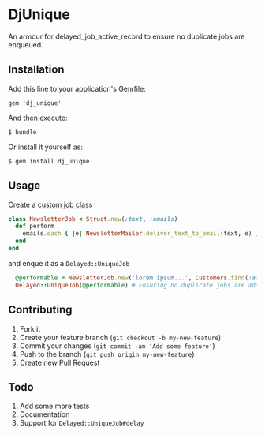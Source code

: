 # DjUnique

An armour for delayed_job_active_record to ensure no duplicate jobs are enqueued.

## Installation

Add this line to your application's Gemfile:

    gem 'dj_unique'

And then execute:

    $ bundle

Or install it yourself as:

    $ gem install dj_unique

## Usage

Create a [custom job class](https://github.com/collectiveidea/delayed_job#custom-jobs)

```ruby
class NewsletterJob < Struct.new(:text, :emails)
  def perform
    emails.each { |e| NewsletterMailer.deliver_text_to_email(text, e) }
  end
end
```

and enque it as a `Delayed::UniqueJob`

```ruby
  @performable = NewsletterJob.new('lorem ipsum...', Customers.find(:all).collect(&:email))
  Delayed::UniqueJob(@performable) # Ensuring no duplicate jobs are added.
```

## Contributing

1. Fork it
2. Create your feature branch (`git checkout -b my-new-feature`)
3. Commit your changes (`git commit -am 'Add some feature'`)
4. Push to the branch (`git push origin my-new-feature`)
5. Create new Pull Request


## Todo

1. Add some more tests
2. Documentation
3. Support for `Delayed::UniqueJob#delay`
